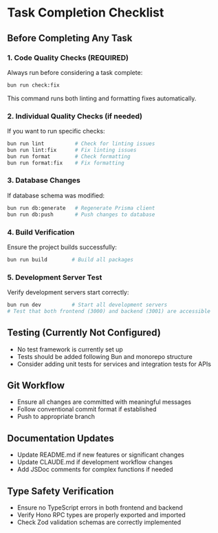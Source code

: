 # Task Completion Checklist

## Before Completing Any Task

### 1. Code Quality Checks (REQUIRED)
Always run before considering a task complete:
```bash
bun run check:fix
```
This command runs both linting and formatting fixes automatically.

### 2. Individual Quality Checks (if needed)
If you want to run specific checks:
```bash
bun run lint          # Check for linting issues
bun run lint:fix      # Fix linting issues
bun run format        # Check formatting
bun run format:fix    # Fix formatting
```

### 3. Database Changes
If database schema was modified:
```bash
bun run db:generate   # Regenerate Prisma client
bun run db:push       # Push changes to database
```

### 4. Build Verification
Ensure the project builds successfully:
```bash
bun run build        # Build all packages
```

### 5. Development Server Test
Verify development servers start correctly:
```bash
bun run dev          # Start all development servers
# Test that both frontend (3000) and backend (3001) are accessible
```

## Testing (Currently Not Configured)
- No test framework is currently set up
- Tests should be added following Bun and monorepo structure
- Consider adding unit tests for services and integration tests for APIs

## Git Workflow
- Ensure all changes are committed with meaningful messages
- Follow conventional commit format if established
- Push to appropriate branch

## Documentation Updates
- Update README.md if new features or significant changes
- Update CLAUDE.md if development workflow changes
- Add JSDoc comments for complex functions if needed

## Type Safety Verification
- Ensure no TypeScript errors in both frontend and backend
- Verify Hono RPC types are properly exported and imported
- Check Zod validation schemas are correctly implemented